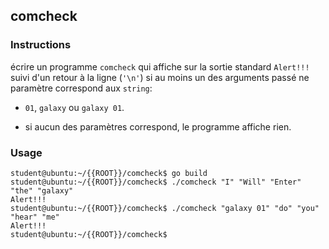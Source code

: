## comcheck

### Instructions

écrire un programme `comcheck` qui affiche sur la sortie standard `Alert!!!` suivi d'un retour à la ligne (`'\n'`) si au moins un des arguments passé ne paramètre correspond aux `string`:

-   `01`, `galaxy` ou `galaxy 01`.

-   si aucun des paramètres correspond, le programme affiche rien.

### Usage

```console
student@ubuntu:~/{{ROOT}}/comcheck$ go build
student@ubuntu:~/{{ROOT}}/comcheck$ ./comcheck "I" "Will" "Enter" "the" "galaxy"
Alert!!!
student@ubuntu:~/{{ROOT}}/comcheck$ ./comcheck "galaxy 01" "do" "you" "hear" "me"
Alert!!!
student@ubuntu:~/{{ROOT}}/comcheck$
```
